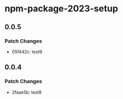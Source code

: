 # npm-package-2023-setup

## 0.0.5

### Patch Changes

- 05f442c: test9

## 0.0.4

### Patch Changes

- 2faae5b: test8
